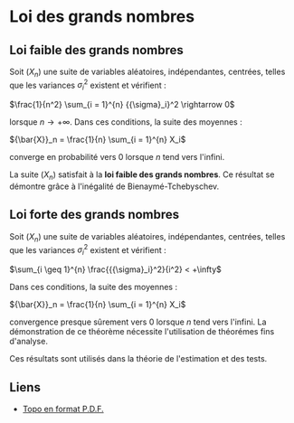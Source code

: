 # Loi des grands nombres

## Loi faible des grands nombres

Soit $\left( X_n \right)$ une suite de variables aléatoires, indépendantes, centrées, telles que les variances ${{\sigma}_i}^2$ existent et vérifient :

$\frac{1}{n^2} \sum_{i = 1}^{n} {{\sigma}_i}^2 \rightarrow 0$

lorsque $n \rightarrow +\infty$. Dans ces conditions, la suite des moyennes :

${\bar{X}}_n = \frac{1}{n} \sum_{i = 1}^{n} X_i$

converge en probabilité vers 0 lorsque $n$ tend vers l'infini.

La suite $\left( X_n \right)$ satisfait à la **loi faible des grands nombres**. Ce résultat se démontre grâce à l'inégalité de Bienaymé-Tchebyschev.

## Loi forte des grands nombres

Soit $\left( X_n \right)$ une suite de variables aléatoires, indépendantes, centrées, telles que les variances ${{\sigma}_i}^2$ existent et vérifient :

$\sum_{i \geq 1}^{n} \frac{{{\sigma}_i}^2}{i^2} < +\infty$

Dans ces conditions, la suite des moyennes :

${\bar{X}}_n = \frac{1}{n} \sum_{i = 1}^{n} X_i$

convergence presque sûrement vers 0 lorsque $n$ tend vers l'infini. La démonstration de ce théorème nécessite l'utilisation de théorémes fins d'analyse.

Ces résultats sont utilisés dans la théorie de l'estimation et des tests.

## Liens

- [Topo en format P.D.F.](./PDF/02-Loi-des-grands-nombres.pdf)
